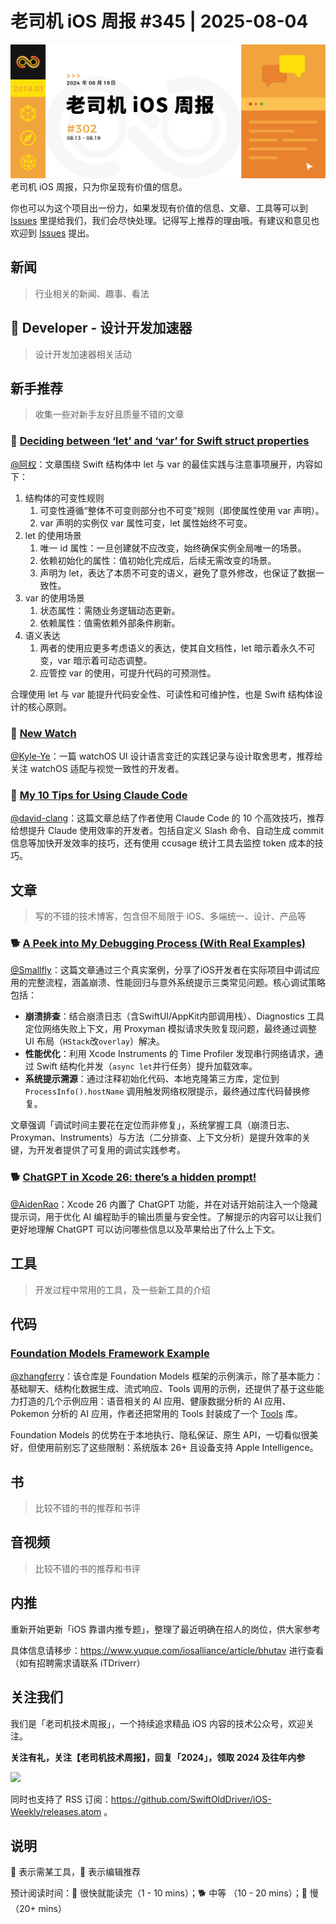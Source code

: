 # 老司机 iOS 周报 #345 | 2025-08-04

![ios-weekly](https://github.com/SwiftOldDriver/iOS-Weekly/blob/master/assets/weekly-header/302.jpg?raw=true)
老司机 iOS 周报，只为你呈现有价值的信息。

你也可以为这个项目出一份力，如果发现有价值的信息、文章、工具等可以到 [Issues](https://github.com/SwiftOldDriver/iOS-Weekly/issues) 里提给我们，我们会尽快处理。记得写上推荐的理由哦。有建议和意见也欢迎到 [Issues](https://github.com/SwiftOldDriver/iOS-Weekly/issues) 提出。

## 新闻

> 行业相关的新闻、趣事、看法

##  Developer - 设计开发加速器

> 设计开发加速器相关活动

## 新手推荐

> 收集一些对新手友好且质量不错的文章

### 🐎 [Deciding between ‘let’ and ‘var’ for Swift struct properties](https://www.swiftbysundell.com/articles/let-vs-var-for-swift-struct-properties/)

[@阿权](https://github.com/bqlin)：文章围绕 Swift 结构体中 let 与 var 的最佳实践与注意事项展开，内容如下：

1. 结构体的可变性规则
   1. 可变性遵循“整体不可变则部分也不可变”规则（即使属性使用 var 声明）。
   2. var 声明的实例仅 var 属性可变，let 属性始终不可变。
2. let 的使用场景
   1. 唯一 id 属性：一旦创建就不应改变，始终确保实例全局唯一的场景。
   2. 依赖初始化的属性：值初始化完成后，后续无需改变的场景。
   3. 声明为 let，表达了本质不可变的语义，避免了意外修改，也保证了数据一致性。
3. var 的使用场景
   1. 状态属性：需随业务逻辑动态更新。
   2. 依赖属性：值需依赖外部条件刷新。
4. 语义表达
   1. 两者的使用应更多考虑语义的表达，使其自文档性，let 暗示着永久不可变，var 暗示着可动态调整。
   1. 应管控 var 的使用，可提升代码的可预测性。

合理使用 let 与 var 能提升代码安全性、可读性和可维护性，也是 Swift 结构体设计的核心原则。

### 🐎 [New Watch](https://david-smith.org/blog/2025/07/22/new-watch/)  

[@Kyle-Ye](https://github.com/Kyle-Ye)：一篇 watchOS UI 设计语言变迁的实践记录与设计取舍思考，推荐给关注 watchOS 适配与视觉一致性的开发者。

### 🐎 [My 10 Tips for Using Claude Code](https://samwize.com/2025/07/08/my-10-tips-for-using-claude-code/)

[@david-clang](https://github.com/david-clang)：这篇文章总结了作者使用 Claude Code 的 10 个高效技巧，推荐给想提升 Claude 使用效率的开发者。包括自定义 Slash 命令、自动生成 commit 信息等加快开发效率的技巧，还有使用 ccusage 统计工具去监控 token 成本的技巧。
## 文章

> 写的不错的技术博客，包含但不局限于 iOS、多端统一、设计、产品等

### 🐕 [A Peek into My Debugging Process (With Real Examples)](https://www.polpiella.dev/how-i-fix-bugs-in-my-apps/)
[@Smallfly](https://github.com/iostalks)：这篇文章通过三个真实案例，分享了iOS开发者在实际项目中调试应用的完整流程，涵盖崩溃、性能回归与意外系统提示三类常见问题。核心调试策略包括：

- **崩溃排查**：结合崩溃日志（含SwiftUI/AppKit内部调用栈）、Diagnostics 工具定位网络失败上下文，用 Proxyman 模拟请求失败复现问题，最终通过调整 UI 布局（`HStack`改`overlay`）解决。
- **性能优化**：利用 Xcode Instruments 的 Time Profiler 发现串行网络请求，通过 Swift 结构化并发（`async let`并行任务）提升加载效率。
- **系统提示溯源**：通过注释初始化代码、本地克隆第三方库，定位到 `ProcessInfo().hostName` 调用触发网络权限提示，最终通过库代码替换修复。

文章强调「调试时间主要花在定位而非修复」，系统掌握工具（崩溃日志、Proxyman、Instruments）与方法（二分排查、上下文分析）是提升效率的关键，为开发者提供了可复用的调试实践参考。

### 🐕 [ChatGPT in Xcode 26: there’s a hidden prompt!](https://www.swiftwithvincent.com/blog/chatgpt-in-xcode-26-theres-a-hidden-prompt)
[@AidenRao](https://weibo.com/AidenRao)：Xcode 26 内置了 ChatGPT 功能，并在对话开始前注入一个隐藏提示词，用于优化 AI 编程助手的输出质量与安全性。了解提示的内容可以让我们更好地理解 ChatGPT 可以访问哪些信息以及苹果给出了什么上下文。


## 工具

> 开发过程中常用的工具，及一些新工具的介绍

## 代码

### [Foundation Models Framework Example](https://github.com/rudrankriyam/Foundation-Models-Framework-Example)

[@zhangferry](zhangferry.com)：该仓库是 Foundation Models 框架的示例演示，除了基本能力：基础聊天、结构化数据生成、流式响应、Tools 调用的示例，还提供了基于这些能力打造的几个示例应用：语音相关的 AI 应用、健康数据分析的 AI 应用、Pokemon 分析的 AI 应用，作者还把常用的 Tools 封装成了一个 [Tools](https://github.com/rudrankriyam/FoundationModelsTools) 库。

Foundation Models 的优势在于本地执行、隐私保证、原生 API，一切看似很美好，但使用前别忘了这些限制：系统版本 26+ 且设备支持 Apple Intelligence。

## 书

> 比较不错的书的推荐和书评

## 音视频

> 比较不错的书的推荐和书评

## 内推

重新开始更新「iOS 靠谱内推专题」，整理了最近明确在招人的岗位，供大家参考

具体信息请移步：https://www.yuque.com/iosalliance/article/bhutav 进行查看（如有招聘需求请联系 iTDriverr）

## 关注我们

我们是「老司机技术周报」，一个持续追求精品 iOS 内容的技术公众号，欢迎关注。

**关注有礼，关注【老司机技术周报】，回复「2024」，领取 2024 及往年内参**

![](https://github.com/SwiftOldDriver/iOS-Weekly/blob/master/assets/qrcode_for_wechat.jpg?raw=true)

同时也支持了 RSS 订阅：https://github.com/SwiftOldDriver/iOS-Weekly/releases.atom 。

## 说明

🚧 表示需某工具，🌟 表示编辑推荐

预计阅读时间：🐎 很快就能读完（1 - 10 mins）；🐕 中等 （10 - 20 mins）；🐢 慢（20+ mins）
